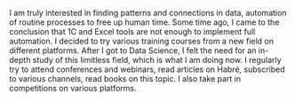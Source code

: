 I am truly interested in finding patterns and connections in data,
automation of routine processes to free up human time.
Some time ago, I came to the conclusion that 1C and Excel tools are not enough to implement full automation.
I decided to try various training courses from a new field on different platforms.
After I got to Data Science, I felt the need for an in-depth study of this limitless field, which is what I am doing now.
I regularly try to attend conferences and webinars, read articles on Habré,
subscribed to various channels, read books on this topic. I also take part in competitions on various platforms.
